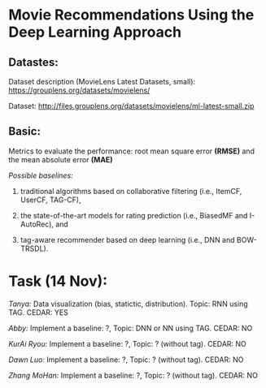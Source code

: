 # Movie Recommendations Using the Deep Learning Approach 


## Datastes:
Dataset description (MovieLens Latest Datasets, small): https://grouplens.org/datasets/movielens/

Dataset: http://files.grouplens.org/datasets/movielens/ml-latest-small.zip


## Basic:
Metrics to evaluate the performance: root mean square error **(RMSE)** and the mean absolute error **(MAE)**


*Possible baselines:*

1) traditional algorithms based on collaborative filtering (i.e., ItemCF, UserCF, TAG-CF), 

2) the state-of-the-art models for rating prediction (i.e., BiasedMF and I-AutoRec), and

3) tag-aware recommender based on deep learning (i.e., DNN and BOW-TRSDL).


# Task (14 Nov):
_Tanya:_ Data visualization (bias, statictic, distribution). Topic: RNN using TAG. CEDAR: YES

_Abby:_ Implement a baseline: ?, Topic: DNN or NN using TAG. CEDAR: NO

_KurAi Ryou:_ Implement a baseline: ?, Topic: ? (without tag). CEDAR: NO

_Dawn Luo:_ Implement a baseline: ?, Topic: ? (without tag). CEDAR: NO
 
_Zhang MoHan:_ Implement a baseline: ?, Topic: ? (without tag). CEDAR: NO






